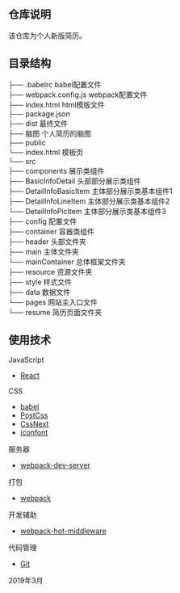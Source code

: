  ## 仓库说明
该仓库为个人新版简历。

 ## 目录结构

├── .babelrc babel配置文件  
├── webpack.config.js webpack配置文件  
├── index.html html模版文件  
├── package.json  
├── dist 最终文件  
├── 脑图 个人简历的脑图  
├── public  
    └── index.html 模板页  
└── src  
    ├── components 展示类组件  
        ├── BasicInfoDetail 头部部分展示类组件  
        ├── DetailInfoBasicItem 主体部分展示类基本组件1  
        ├── DetailInfoLineItem 主体部分展示类基本组件2  
        └── DetailInfoPicItem 主体部分展示类基本组件3  
    ├── config 配置文件  
    ├── container 容器类组件  
        ├── header 头部文件夹  
        ├── main 主体文件夹  
        └── mainContainer 总体框架文件夹  
    ├── resource 资源文件夹  
    ├── style 样式文件  
    ├── data 数据文件  
    └── pages 网站主入口文件  
        └── resume 简历页面文件夹  

 ## 使用技术

JavaScript

- [React](https://reactjs.org/)

CSS

- [babel](https://babeljs.io/)
- [PostCss](https://www.npmjs.com/package/postcss)
- [CssNext](http://cssnext.io/)
- [iconfont](http://www.iconfont.cn/)

服务器

- [webpack-dev-server](https://www.npmjs.com/package/webpack-dev-server)

打包

- [webpack](https://www.webpackjs.com/)

开发辅助

- [webpack-hot-middleware](https://www.npmjs.com/package/webpack-hot-middleware)

代码管理

- [Git](https://git-scm.com/)



2019年3月
